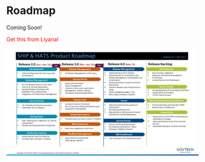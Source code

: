# Roadmap

Coming Soon!

<span style="color:red">Get this from Liyana!</span>

![Roadmap](ship-hats-roadmap.jpg)
